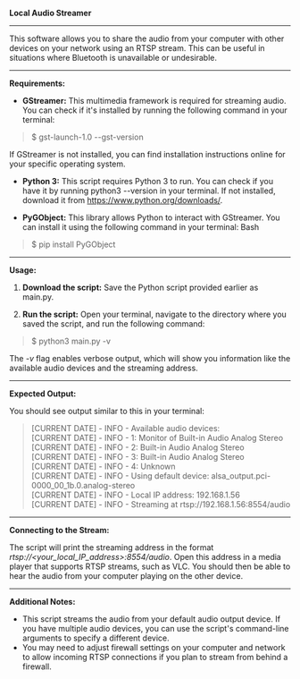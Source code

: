 **Local Audio Streamer**
___
This software allows you to share the audio from your computer with other devices on your network using an RTSP stream. This can be useful in situations where Bluetooth is unavailable or undesirable.  
___
**Requirements:**  

* **GStreamer:** This multimedia framework is required for streaming audio. You can check if it's installed by running the following command in your terminal:

> $ gst-launch-1.0 --gst-version

If GStreamer is not installed, you can find installation instructions online for your specific operating system.  

* **Python 3:** This script requires Python 3 to run. You can check if you have it by running python3 --version in your terminal. If not installed, download it from https://www.python.org/downloads/.  
 
* **PyGObject:** This library allows Python to interact with GStreamer. You can install it using the following command in your terminal:
Bash

> $ pip install PyGObject
___
**Usage:**  

1. **Download the script:** Save the Python script provided earlier as main.py.  

2. **Run the script:** Open your terminal, navigate to the directory where you saved the script, and run the following command:  

> $ python3 main.py -v

The *-v* flag enables verbose output, which will show you information like the available audio devices and the streaming address.  
___
**Expected Output:**

You should see output similar to this in your terminal:  

> [CURRENT DATE] - INFO - Available audio devices:  
> [CURRENT DATE] - INFO -   1: Monitor of Built-in Audio Analog Stereo  
> [CURRENT DATE] - INFO -   2: Built-in Audio Analog Stereo  
> [CURRENT DATE] - INFO -   3: Built-in Audio Analog Stereo  
> [CURRENT DATE] - INFO -   4: Unknown  
> [CURRENT DATE] - INFO - Using default device: alsa_output.pci-0000_00_1b.0.analog-stereo  
> [CURRENT DATE] - INFO - Local IP address: 192.168.1.56  
> [CURRENT DATE] - INFO - Streaming at rtsp://192.168.1.56:8554/audio  
___
**Connecting to the Stream:**  

The script will print the streaming address in the format *rtsp://<your_local_IP_address>:8554/audio*. Open this address in a media player that supports RTSP streams, such as VLC.  You should then be able to hear the audio from your computer playing on the other device.
___
**Additional Notes:**

+ This script streams the audio from your default audio output device. If you have multiple audio devices, you can use the script's command-line arguments to specify a different device.  
+ You may need to adjust firewall settings on your computer and network to allow incoming RTSP connections if you plan to stream from behind a firewall.  




